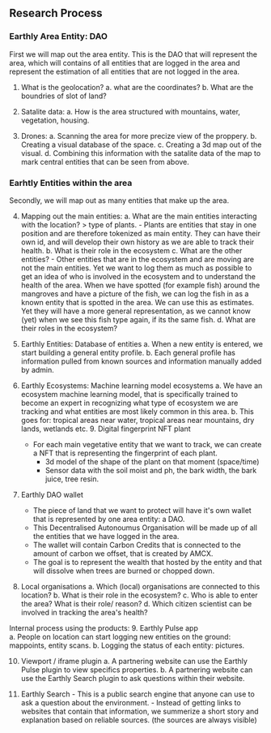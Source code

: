 ## Research Process

### Earthly Area Entity: DAO
First we will map out the area entity. This is the DAO that will represent the area, which will contains of all entities that are logged in the area and represent the estimation of all entities that are not logged in the area.

1. What is the geolocation?
    a. what are the coordinates?
    b. What are the boundries of slot of land?
   
2. Satalite data:
    a. How is the area structured with mountains, water, vegetation, housing.

3. Drones:
    a. Scanning the area for more precize view of the proppery.
    b. Creating a visual database of the space.
    c. Creating a 3d map out of the visual.
    d. Combining this information with the satalite data of the map to mark central entities that can be seen from above.

### Earhtly Entities within the area
Secondly, we will map out as many entities that make up the area.

4. Mapping out the main entities:
    a. What are the main entities interacting with the location? > type of plants.
        - Plants are entities that stay in one position and are therefore tokenized as main entity. They can have their own id, and will develop their own history as we are able to track their health.
    b. What is their role in the ecosystem
    c. What are the other entities? 
        - Other entities that are in the ecosystem and are moving are not the main entities. Yet we want to log them as much as possible to get an idea of who is involved in the ecosystem and to understand the health of the area. When we have spotted (for example fish) around the mangroves and have a picture of the fish, we can log the fish in as a known entity that is spotted in the area. We can use this as estimates. Yet they will have a more general representation, as we cannot know (yet) when we see this fish type again, if its the same fish.
    d. What are their roles in the ecosystem?
    
5. Earthly Entities: Database of entities
    a. When a new entity is entered, we start building a general entity profile.
    b. Each general profile has information pulled from known sources and information manually added by admin.
    
6. Earthly Ecosystems: Machine learning model ecosystems
    a. We have an ecosystem machine learning model, that is specifically trained to become an expert in recognizing what type of ecosystem we are tracking and what entities are most likely common in this area.
    b. This goes for: tropical areas near water, tropical areas near mountains, dry lands, wetlands etc.
    9. Digital fingerprint NFT plant
    - For each main vegetative entity that we want to track, we can create a NFT that is representing the fingerprint of each plant.
        - 3d model of the shape of the plant on that moment (space/time)
        - Sensor data with the soil moist and ph, the bark width, the bark juice, tree resin.
        
7.  Earthly DAO wallet
    - The piece of land that we want to protect will have it's own wallet that is represented by one area entity: a DAO.
    - This Decentralised Autonoumus Organisation will be made up of all the entities that we have logged in the area.
    - The wallet will contain Carbon Credits that is connected to the amount of carbon we offset, that is created by AMCX.
    - The goal is to represent the wealth that hosted by the entity and that will dissolve when trees are burned or chopped down.

8. Local organisations
    a. Which (local) organisations are connected to this location?
    b. What is their role in the ecosystem?
    c. Who is able to enter the area? What is their role/ reason?
    d. Which citizen scientist can be involved in tracking the area's health?

Internal process using the products:
9. Earthly Pulse app  
    a. People on location can start logging new entities on the ground: mappoints, entity scans.
    b. Logging the status of each entity: pictures.

10.  Viewport / iframe plugin
    a. A partnering website can use the Earthly Pulse plugin to view specifics properties.
    b. A partnering website can use the Earthly Search plugin to ask questions within their website.

11.  Earthly Search
    -   This is a public search engine that anyone can use to ask a question about the environment. 
    -   Instead of getting links to websites that contain that information, we summerize a short story and explanation based on reliable sources. (the sources are always visible)

